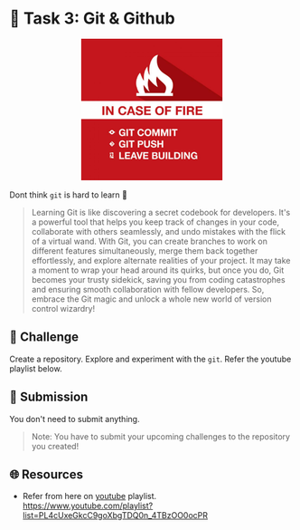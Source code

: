 
# **:star2: Task 3: Git & Github**

<p align="center">
    <img width="250px" src="../screenshots/git-fire.jpg">
</p>

Dont think `git` is hard to learn 🙂

 > Learning Git is like discovering a secret codebook for developers. It's a powerful tool that helps you keep track of changes in your code, collaborate with others seamlessly, and undo mistakes with the flick of a virtual wand. With Git, you can create branches to work on different features simultaneously, merge them back together effortlessly, and explore alternate realities of your project. It may take a moment to wrap your head around its quirks, but once you do, Git becomes your trusty sidekick, saving you from coding catastrophes and ensuring smooth collaboration with fellow developers. So, embrace the Git magic and unlock a whole new world of version control wizardry!

## **:pushpin: Challenge**  
Create a repository. Explore and experiment with the `git`. Refer the youtube playlist below.  


## **📂 Submission**
You don't need to submit anything. 
> Note: You have to submit your upcoming challenges to the repository you created!  

## **🌐 Resources**
 - Refer from here on [youtube] playlist.<br/>
  https://www.youtube.com/playlist?list=PL4cUxeGkcC9goXbgTDQ0n_4TBzOO0ocPR


<!-- links -->
[https://github.com]: https://github.com
[youtube]:https://www.youtube.com/playlist?list=PL4cUxeGkcC9goXbgTDQ0n_4TBzOO0ocPR


